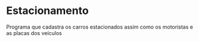 # Estacionamento
Programa que cadastra os carros estacionados assim como os motoristas e as placas dos veículos
